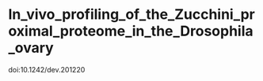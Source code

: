 # In_vivo_profiling_of_the_Zucchini_proximal_proteome_in_the_Drosophila_ovary

doi:10.1242/dev.201220

